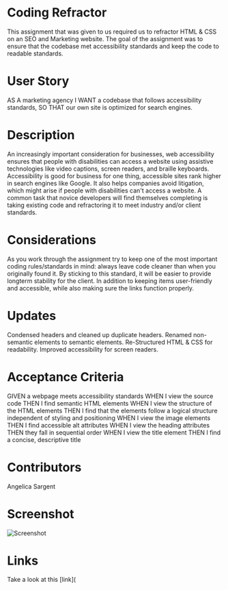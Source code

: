 # Coding Refractor
This assignment that was given to us required us to refractor HTML & CSS on an SEO and Marketing website. The goal of the assignment was to ensure that the codebase met accessibility standards and keep the code to readable standards.

# User Story
AS A marketing agency I WANT a codebase that follows accessibility standards, SO THAT our own site is optimized for search engines.

# Description
An increasingly important consideration for businesses, web accessibility ensures that people with disabilities can access a website using assistive technologies like video captions, screen readers, and braille keyboards. Accessibility is good for business for one thing, accessible sites rank higher in search engines like Google. It also helps companies avoid litigation, which might arise if people with disabilities can't access a website. A common task that novice developers will find themselves completing is taking existing code and refractoring it to meet industry and/or client standards.

# Considerations
As you work through the assignment try to keep one of the most important coding rules/standards in mind: always leave code cleaner than when you originally found it. By sticking to this standard, it will be easier to provide longterm stability for the client. In addition to keeping items user-friendly and accessible, while also making sure the links function properly.

# Updates
Condensed headers and cleaned up duplicate headers.
Renamed non-semantic elements to semantic elements.
Re-Structured HTML & CSS for readability.
Improved accessibility for screen readers.

# Acceptance Criteria
GIVEN a webpage meets accessibility standards WHEN I view the source code THEN I find semantic HTML elements WHEN I view the structure of the HTML elements THEN I find that the elements follow a logical structure independent of styling and positioning WHEN I view the image elements THEN I find accessible alt attributes WHEN I view the heading attributes THEN they fall in sequential order WHEN I view the title element THEN I find a concise, descriptive title

# Contributors
Angelica Sargent

# Screenshot
![Screenshot](/assets/images/Screenshot1.png)

# Links
Take a look at this [link](

